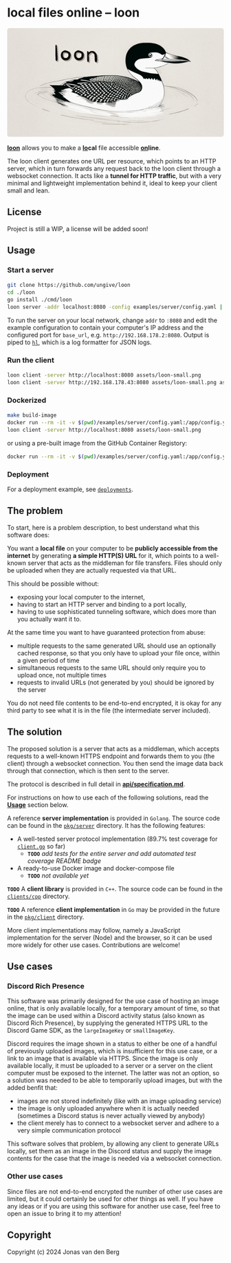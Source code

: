 # local files online &ndash; loon

![loon logo](./assets/loon-small.png)

**<ins>loon</ins>** allows you to make
a **<ins>lo</ins>cal** file
accessible **<ins>on</ins>line**.

The loon client generates one URL per resource,
which points to an HTTP server,
which in turn forwards any request back to the loon client
through a websocket connection.
It acts like a **tunnel for HTTP traffic**,
but with a very minimal and lightweight implementation behind it,
ideal to keep your client small and lean.

## License

Project is still a WIP, a license will be added soon!

## Usage

### Start a server

```sh
git clone https://github.com/ungive/loon
cd ./loon
go install ./cmd/loon
loon server -addr localhost:8080 -config examples/server/config.yaml | hl -F
```

To run the server on your local network, change `addr` to `:8080`
and edit the example configuration
to contain your computer's IP address and the configured port for `base_url`,
e.g. `http://192.168.178.2:8080`.
Output is piped to [`hl`](https://github.com/pamburus/hl),
which is a log formatter for JSON logs.

### Run the client

```sh
loon client -server http://localhost:8080 assets/loon-small.png
loon client -server http://192.168.178.43:8080 assets/loon-small.png assets/loon-full.png
```

### Dockerized

```sh
make build-image
docker run --rm -it -v $(pwd)/examples/server/config.yaml:/app/config.yaml -p 8080:80 ungive/loon:latest
loon client -server http://localhost:8080 assets/loon-small.png
```

or using a pre-built image from the GitHub Container Registory:

```sh
docker run --rm -it -v $(pwd)/examples/server/config.yaml:/app/config.yaml -p 8080:80 ghcr.io/ungive/loon:latest
```

### Deployment

For a deployment example, see
[`deployments`](./deployments).

## The problem

To start, here is a problem description,
to best understand what this software does:

You want a **local file** on your computer
to be **publicly accessible from the internet**
by generating **a simple HTTP(S) URL** for it,
which points to a well-known server
that acts as the middleman for file transfers.
Files should only be uploaded
when they are actually requested via that URL.

This should be possible without:
- exposing your local computer to the internet,
- having to start an HTTP server and binding to a port locally,
- having to use sophisticated tunneling software,
  which does more than you actually want it to.

At the same time you want to have guaranteed protection from abuse:
- multiple requests to the same generated URL
  should use an optionally cached response,
  so that you only have to upload your file once,
  within a given period of time
- simultaneous requests to the same URL
  should only require you to upload once, not multiple times
- requests to invalid URLs (not generated by you)
  should be ignored by the server

You do not need file contents to be end-to-end encrypted,
it is okay for any third party to see what it is in the file
(the intermediate server included).

## The solution

The proposed solution is a server that acts as a middleman,
which accepts requests to a well-known HTTPS endpoint
and forwards them to you (the client) through a websocket connection.
You then send the image data back through that connection,
which is then sent to the server.

The protocol is described in full detail in
**[api/specification.md](./api/specification.md)**.

For instructions on how to use each of the following solutions,
read the [**Usage**](#usage) section below.

A reference **server implementation** is provided in `Golang`.
The source code can be found in the [`pkg/server`](./pkg/server) directory.
It has the following features:

- A well-tested server protocol implementation
  (89.7% test coverage for [`client.go`](./pkg/server/client.go) so far)
  - **`TODO`** *add tests for the entire server
    and add automated test coverage README badge*
- A ready-to-use Docker image and docker-compose file
  - **`TODO`** *not available yet*

**`TODO`** A **client library** is provided in `C++`.
The source code can be found in the [`clients/cpp`](./clients/cpp) directory.

**`TODO`** A reference **client implementation** in `Go`
may be provided in the future in the [`pkg/client`](./pkg/client) directory.

More client implementations may follow,
namely a JavaScript implementation for the server (Node)
and the browser, so it can be used more widely for other use cases.
Contributions are welcome!

## Use cases

### Discord Rich Presence

This software was primarily designed for the use case of
hosting an image online, that is only available locally,
for a temporary amount of time,
so that the image can be used within a Discord activity status
(also known as Discord Rich Presence),
by supplying the generated HTTPS URL to the Discord Game SDK,
as the `largeImageKey` or `smallImageKey`.

Discord requires the image shown in a status
to either be one of a handful of previously uploaded images,
which is insufficient for this use case,
or a link to an image that is available via HTTPS.
Since the image is only available locally, it must be uploaded to a server
or a server on the client computer must be exposed to the internet.
The latter was not an option, so a solution was needed
to be able to temporarily upload images,
but with the added benfit that:
- images are not stored indefinitely (like with an image uploading service)
- the image is only uploaded anywhere when it is actually needed
  (sometimes a Discord status is never actually viewed by anybody)
- the client merely has to connect to a websocket server
  and adhere to a very simple communication protocol

This software solves that problem,
by allowing any client to generate URLs locally,
set them as an image in the Discord status
and supply the image contents for the case that the image is needed
via a websocket connection.

### Other use cases

Since files are not end-to-end encrypted
the number of other use cases are limited,
but it could certainly be used for other things as well.
If you have any ideas or if you are using this software for another use case,
feel free to open an issue to bring it to my attention!

## Copyright

Copyright (c) 2024 Jonas van den Berg
